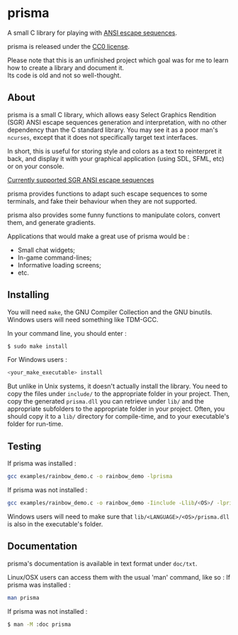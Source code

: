# prisma

A small C library for playing with [ANSI escape sequences](http://en.wikipedia.org/wiki/ANSI_escape_code).

prisma is released under the [CC0 license](http://creativecommons.org/about/cc0).

Please note that this is an unfinished project which goal was for me to learn how to create a library and document it.  
Its code is old and not so well-thought.

## About

prisma is a small C library, which allows easy Select Graphics Rendition 
(SGR) ANSI escape sequences generation and interpretation, with no other dependency than the C standard library.
You may see it as a poor man's `ncurses`, except that it does not specifically target text interfaces.

In short, this is useful for storing style and colors as a text to 
reinterpret it back, and display it with your graphical application (using 
SDL, SFML, etc) or on your console.

[Currently supported SGR ANSI escape sequences](http://en.wikipedia.org/wiki/ANSI_escape_code#graphics)

prisma provides functions to adapt such escape sequences to some terminals,
and fake their behaviour when they are not supported.

prisma also provides some funny functions to manipulate colors, convert them,
and generate gradients.

Applications that would make a great use of prisma would be :
* Small chat widgets;
* In-game command-lines;
* Informative loading screens;
* etc.


## Installing

You will need `make`, the GNU Compiler Collection and the GNU binutils.
Windows users will need something like TDM-GCC.

In your command line, you should enter :
```bash
$ sudo make install
```
For Windows users :
```powershell
<your_make_executable> install
```
But unlike in Unix systems, it doesn't actually install the library.
You need to copy the files under `include/` to the appropriate folder in your 
project.
Then, copy the generated `prisma.dll` you can retrieve under `lib/` and the 
appropriate subfolders to the appropriate folder in your project. 
Often, you should copy it to a `lib/` directory for compile-time, and to your executable's folder for run-time.


## Testing

If prisma was installed :
```bash
gcc examples/rainbow_demo.c -o rainbow_demo -lprisma
```
If prisma was not installed :
```bash
gcc examples/rainbow_demo.c -o rainbow_demo -Iinclude -Llib/<OS>/ -lprisma
```
Windows users will need to make sure that `lib/<LANGUAGE>/<OS>/prisma.dll` is also in the executable's folder.

## Documentation

prisma's documentation is available in text format under `doc/txt`.

Linux/OSX users can access them with the usual 'man' command, like so :
If prisma was installed :
```bash
man prisma
```
If prisma was not installed :
```bash
$ man -M :doc prisma
```
